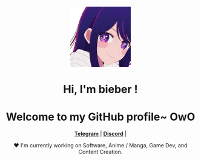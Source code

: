 <p align="center">
  <a><img src="aiteehee-ai-hoshino.gif" alt="Banner"></a>
</p>

<h1 align="center">Hi, I'm bieber </a>!</h1>
<h1 align="center">Welcome to my GitHub profile~ OwO</h1>


<p align="center">
  <strong><a href="https://t.me/zhayleubay">Telegram</a></strong> |
  <strong><a href="https://discordapp.com/users/308799588825825293/">Discord</a></strong> |
</p>

<p align="center">❤ I'm currently working on Software, Anime / Manga, Game Dev, and Content Creation.</p>





















  



